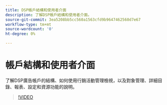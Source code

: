```yaml
---
title: DSP帳戶結構和使用者介面
description: 了解DSP帳戶結構和使用者介面。
source-git-commit: 3ea5208bb5cc560a1563cfd9b9647462560d7e67
workflow-type: tm+mt
source-wordcount: '0'
ht-degree: 0%

---
```


# 帳戶結構和使用者介面

了解DSP廣告帳戶的結構、如何使用行銷活動管理檢視，以及對象管理、詳細目錄、報表、設定和資源功能的說明。

>[!VIDEO](https://video.tv.adobe.com/v/339206)
